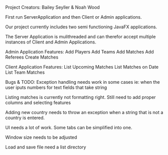 Project Creators:
Bailey Seyller &
Noah Wood

First run ServerApplication and then Client or Admin applications.

Our project currently includes two semi functioning JavaFX applications.

The Server Application is mulithreaded and can therefor accept multiple instances of Client and Admin Applications.

Admin Application Features:
Add Players
Add Teams
Add Matches
Add Referees
Create Matches

Client Application Features:
List Upcoming Matches
List Matches on Date
List Team Matches

Bugs & TODO:
Exception handling needs work in some cases ie: when the user iputs numbers for text fields that take string

Listing matches is currently not formatting right. Still need to add proper columns and selecting features

Adding new country needs to throw an exception when a string that is not a country is entered.

UI needs a lot of work. Some tabs can be simplified into one. 

Window size needs to be adjusted

Load and save file need a list directory
 
